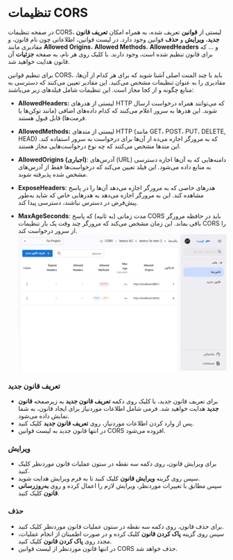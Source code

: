 # تنظیمات CORS

در صفحه تنظیمات CORS، لیستی از **قوانین** تعریف شده، به همراه امکان **تعریف قانون جدید**، **ویرایش** و **حذف** قوانین وجود دارد.
در لیست قوانین، اطلاعاتی چون نام قانون، و مقادیری مانند **Allowed Origins**، **Allowed Methods**، **AllowedHeaders** و ... که برای قانون تنظیم شده است، وجود دارند.
با کلیک روی هر نام، به صفحه **جزئیات** آن قانون هدایت خواهید شد.

برای تنظیم قوانین CORS، باید با چند المنت اصلی آشنا شوید که برای هر کدام از آن‌ها، مقادیری را به عنوان تنظیمات مشخص می‌کنید. این مقادیر تعیین می‌کنند که دسترسی به منابع چگونه و از کجا مجاز است. این تنظیمات شامل فیلدهای زیر می‌باشند:

- **AllowedHeaders:** لیستی از هدرهای HTTP که می‌توانند همراه درخواست ارسال شوند. این هدرها به سرور اعلام می‌کنند که کدام داده‌های اضافی (مانند توکن‌ها یا فرمت‌ها) قابل قبول هستند.

- **AllowedMethods:** لیستی از متدهای HTTP (مانند GET، POST، PUT، DELETE, HEAD) که به مرورگر اجازه می‌ده از آن‌ها برای درخواست به سرور استفاده کند. این متدها مشخص می‌کنند که چه نوع درخواست‌هایی مجاز هستند.

- **AllowedOrigins (اجباری)**: آدرس‌های (URL) دامنه‌هایی که به آن‌ها اجازه دسترسی به منابع داده می‌شود. این فیلد تعیین می‌کند که درخواست‌ها فقط از آدرس‌های مشخص شده پذیرفته شوند.

- **ExposeHeaders**: هدرهای خاصی که به مرورگر اجازه می‌دهد آن‌ها را در پاسخ مشاهده کند. این به مرورگر اجازه می‌دهد به هدرهایی خاص که شاید به‌طور پیش‌فرض در دسترس نباشند، دسترسی پیدا کند.

- **MaxAgeSeconds**: مدت زمانی (به ثانیه) که پاسخ CORS باید در حافظه مرورگر باقی بماند. این زمان مشخص می‌کند که مرورگر چند وقت یک بار تنظیمات CORS را از سرور درخواست کند.
  ![CORS: list](../img/cors-list.png)

### تعریف قانون جدید

- برای تعریف قانون جدید، با کلیک روی دکمه **تعریف قانون جدید** به زیرصفحه **قانون جدید** هدایت خواهید شد. فرمی شامل اطلاعات موردنیاز برای ایجاد قانون، به شما نمایش داده می‌شود.
- پس از وارد کردن اطلاعات موردنیاز، روی **تعریف قانون جدید** کلیک کنید.
- در انتها قانون جدید به لیست قوانین CORS افزوده می‌شود.

### ویرایش

- برای ویرایش قانون، روی دکمه سه نقطه در ستون عملیات قانون موردنظر کلیک کنید.
- سپس روی گزینه **ویرایش قانون** کلیک کنید تا به فرم ویرایش هدایت شوید.
- سپس مطابق با تغییرات موردنظر، ویرایش لازم را اعمال کرده و روی **به‌روزرسانی قانون** کلیک کنید.

### حذف

- برای حذف قانون، روی دکمه سه نقطه در ستون عملیات قانون موردنظر کلیک کنید.
- سپس روی گزینه **پاک کردن قانون** کلیک کرده و در صورت اطمینان از انجام عملیات، مجدد روی **پاک کردن قانون** کلیک کنید.
- در انتها قانون موردنظر از لیست قوانین CORS حذف خواهد شد.
